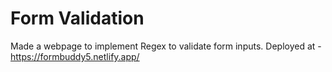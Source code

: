 # Form Validation

Made a webpage to implement Regex to validate form inputs.
Deployed at - https://formbuddy5.netlify.app/